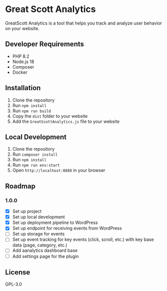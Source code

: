 # Great Scott Analytics

GreatScott Analytics is a tool that helps you track and analyze user behavior on your website.

## Developer Requirements

- PHP 8.2
- Node.js 18
- Composer
- Docker

## Installation

1. Clone the repository
2. Run `npm install`
3. Run `npm run build`
4. Copy the `dist` folder to your website
5. Add the `GreatScottAnalytics.js` file to your website

## Local Development

1. Clone the repository
2. Run `composer install`
3. Run `npm install`
4. Run `npm run env:start`
5. Open `http://localhost:8888` in your browser

## Roadmap

### 1.0.0
- [x] Set up project
- [x] Set up local development
- [x] Set up deployment pipeline to WordPress
- [x] Set up endpoint for receiving events from WordPress
- [ ] Set up storage for events
- [ ] Set up event tracking for key events (click, scroll, etc.) with key base data (page, category, etc.)
- [ ] Add aanalytics dashboard base
- [ ] Add settings page for the plugin

## License

GPL-3.0
